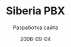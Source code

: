 ---
title: Siberia PBX
subtitle: Разработка сайта
layout: default
modal-id: 31
date: 2008-09-04
img: pbx.png
thumbnail: pbx-thumbnail.png
alt: image-alt
project-date: Сентябрь 2008
client: ООО «Сибирь»
category: Разработка сайта
description: Структурному подразделению компании «Сибирь», занимающейся разработкой, поддержкой и реализацией IP-АТС Siberia PBX потребовался полноценный сайт. Сайт работал на CMS Joomla.

---